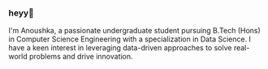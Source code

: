 ### heyy👋
 I'm Anoushka, a passionate undergraduate student pursuing B.Tech (Hons) in Computer Science Engineering with a specialization in Data Science. I have a keen interest in leveraging data-driven approaches to solve real-world problems and drive innovation.
 
